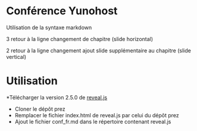 Conférence Yunohost
====
Utilisation de la syntaxe markdown 

3 retour à la ligne changement de chapitre (slide horizontal)

2 retour à la ligne changement ajout slide supplémentaire au chapitre (slide vertical)


Utilisation 
===

*Télécharger la version 2.5.0 de [reveal.js](https://github.com/hakimel/reveal.js/releases)
* Cloner le dépôt prez
* Remplacer le fichier index.html de reveal.js par celui du dépôt prez
* Ajout le fichier conf_fr.md dans le répertoire contenant reveal.js
